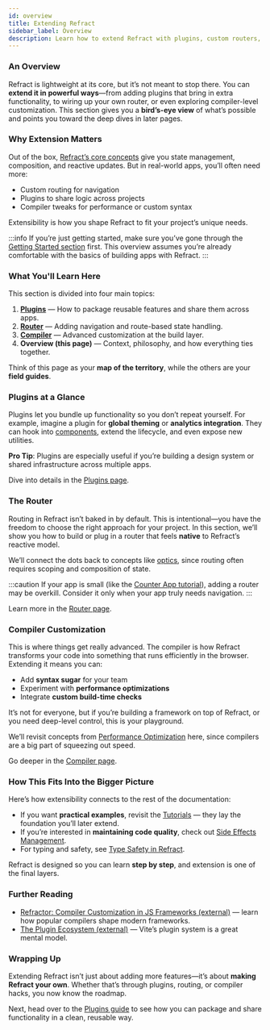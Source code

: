 ```yaml
---
id: overview
title: Extending Refract
sidebar_label: Overview
description: Learn how to extend Refract with plugins, custom routers, and even compilers. This section introduces the flexibility and extensibility of the Refract framework.
---
```


### An Overview

Refract is lightweight at its core, but it’s not meant to stop there. You can **extend it in powerful ways**—from adding plugins that bring in extra functionality, to wiring up your own router, or even exploring compiler-level customization. This section gives you a **bird’s-eye view** of what’s possible and points you toward the deep dives in later pages.

### Why Extension Matters

Out of the box, [Refract’s core concepts](../core-concepts/refractions.md) give you state management, composition, and reactive updates. But in real-world apps, you’ll often need more:

- Custom routing for navigation  
- Plugins to share logic across projects  
- Compiler tweaks for performance or custom syntax  

Extensibility is how you shape Refract to fit your project’s unique needs.

:::info
 If you’re just getting started, make sure you’ve gone through the [Getting Started section](../getting-started/introduction.md) first. This overview assumes you’re already comfortable with the basics of building apps with Refract.
:::

### What You'll Learn Here

This section is divided into four main topics:

1. [**Plugins**](http://localhost:3000/docs/extending-refract/plugins) — How to package reusable features and share them across apps.  
2. [**Router**](http://localhost:3000/docs/extending-refract/router) — Adding navigation and route-based state handling.  
3. [**Compiler**](http://localhost:3000/docs/extending-refract/compiler) — Advanced customization at the build layer.  
4. **Overview (this page)** — Context, philosophy, and how everything ties together.  

Think of this page as your **map of the territory**, while the others are your **field guides**.

### Plugins at a Glance

Plugins let you bundle up functionality so you don’t repeat yourself. For example, imagine a plugin for **global theming** or **analytics integration**. They can hook into [components](../core-concepts/components.md), extend the lifecycle, and even expose new utilities.

 **Pro Tip**: Plugins are especially useful if you’re building a design system or shared infrastructure across multiple apps.

Dive into details in the [Plugins page](http://localhost:3000/docs/extending-refract/plugins).

### The Router

Routing in Refract isn’t baked in by default. This is intentional—you have the freedom to choose the right approach for your project. In this section, we’ll show you how to build or plug in a router that feels **native** to Refract’s reactive model.

We’ll connect the dots back to concepts like [optics](../core-concepts/optics.md), since routing often requires scoping and composition of state.

:::caution
 If your app is small (like the [Counter App tutorial](../tutorials/build-a-counter-app.md)), adding a router may be overkill. Consider it only when your app truly needs navigation.
:::

Learn more in the [Router page](http://localhost:3000/docs/extending-refract/router).

### Compiler Customization

This is where things get really advanced. The compiler is how Refract transforms your code into something that runs efficiently in the browser. Extending it means you can:

- Add **syntax sugar** for your team  
- Experiment with **performance optimizations**  
- Integrate **custom build-time checks**  

It’s not for everyone, but if you’re building a framework on top of Refract, or you need deep-level control, this is your playground.

We’ll revisit concepts from [Performance Optimization](../advanced-guides/performance-optimization.md) here, since compilers are a big part of squeezing out speed.

Go deeper in the [Compiler page](http://localhost:3000/docs/extending-refract/compiler).

### How This Fits Into the Bigger Picture

Here’s how extensibility connects to the rest of the documentation:

- If you want **practical examples**, revisit the [Tutorials](../tutorials/build-a-counter-app.md) — they lay the foundation you’ll later extend.  
- If you’re interested in **maintaining code quality**, check out [Side Effects Management](../advanced-guides/side-effects-management.md).  
- For typing and safety, see [Type Safety in Refract](../advanced-guides/typescript-support.md).  

Refract is designed so you can learn **step by step**, and extension is one of the final layers.

### Further Reading

- [Refractor: Compiler Customization in JS Frameworks (external)](https://esbuild.github.io/) — learn how popular compilers shape modern frameworks.  
- [The Plugin Ecosystem (external)](https://vitejs.dev/guide/api-plugin.html) — Vite’s plugin system is a great mental model.  

### Wrapping Up

Extending Refract isn’t just about adding more features—it’s about **making Refract your own**. Whether that’s through plugins, routing, or compiler hacks, you now know the roadmap.  

 Next, head over to the [Plugins guide](http://localhost:3000/docs/extending-refract/plugins) to see how you can package and share functionality in a clean, reusable way.
